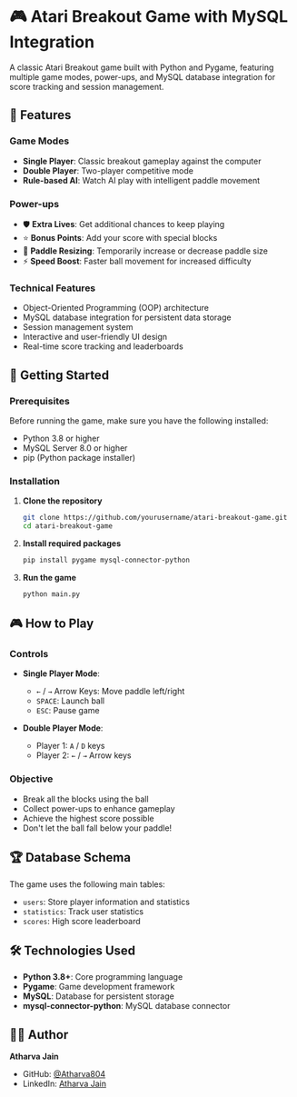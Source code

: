# 🎮 Atari Breakout Game with MySQL Integration

A classic Atari Breakout game built with Python and Pygame, featuring multiple game modes, power-ups, and MySQL database integration for score tracking and session management.

## 🎯 Features

### Game Modes

- **Single Player**: Classic breakout gameplay against the computer
- **Double Player**: Two-player competitive mode
- **Rule-based AI**: Watch AI play with intelligent paddle movement

### Power-ups

- 🛡️ **Extra Lives**: Get additional chances to keep playing
- ⭐ **Bonus Points**: Add your score with special blocks
- 📏 **Paddle Resizing**: Temporarily increase or decrease paddle size
- ⚡ **Speed Boost**: Faster ball movement for increased difficulty

### Technical Features

- Object-Oriented Programming (OOP) architecture
- MySQL database integration for persistent data storage
- Session management system
- Interactive and user-friendly UI design
- Real-time score tracking and leaderboards

## 🚀 Getting Started

### Prerequisites

Before running the game, make sure you have the following installed:

- Python 3.8 or higher
- MySQL Server 8.0 or higher
- pip (Python package installer)

### Installation

1. **Clone the repository**

   ```bash
   git clone https://github.com/yourusername/atari-breakout-game.git
   cd atari-breakout-game
   ```

2. **Install required packages**

   ```bash
   pip install pygame mysql-connector-python
   ```

3. **Run the game**
   ```bash
   python main.py
   ```

## 🎮 How to Play

### Controls

- **Single Player Mode**:

  - `←` / `→` Arrow Keys: Move paddle left/right
  - `SPACE`: Launch ball
  - `ESC`: Pause game
 

- **Double Player Mode**:
  - Player 1: `A` / `D` keys
  - Player 2: `←` / `→` Arrow keys

### Objective

- Break all the blocks using the ball
- Collect power-ups to enhance gameplay
- Achieve the highest score possible
- Don't let the ball fall below your paddle!

## 🏆 Database Schema

The game uses the following main tables:

- `users`: Store player information and statistics
- `statistics`: Track user statistics
- `scores`: High score leaderboard

## 🛠️ Technologies Used

- **Python 3.8+**: Core programming language
- **Pygame**: Game development framework
- **MySQL**: Database for persistent storage
- **mysql-connector-python**: MySQL database connector

## 👨‍💻 Author

**Atharva Jain**

- GitHub: [@Atharva804](https://github.com/Atharva804)
- LinkedIn: [Atharva Jain](https://www.linkedin.com/in/atharva-jain-65a192290/)
